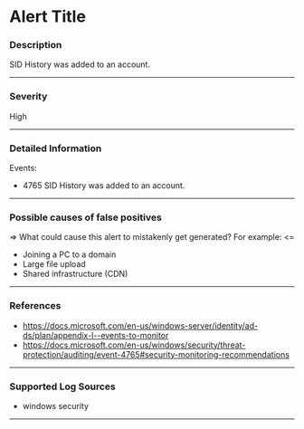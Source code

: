 # Alert Title
### Description

SID History was added to an account.

-------------------
### Severity

High

-------------------

### Detailed Information

Events:
  - 4765 SID History was added to an account.

-------------------
### Possible causes of false positives

=> What could cause this alert to mistakenly get generated? For example: <=
- Joining a PC to a domain
- Large file upload
- Shared infrastructure (CDN)

-------------------

### References

- https://docs.microsoft.com/en-us/windows-server/identity/ad-ds/plan/appendix-l--events-to-monitor 
- https://docs.microsoft.com/en-us/windows/security/threat-protection/auditing/event-4765#security-monitoring-recommendations

-------------------
### Supported Log Sources

- windows security

-------------------
